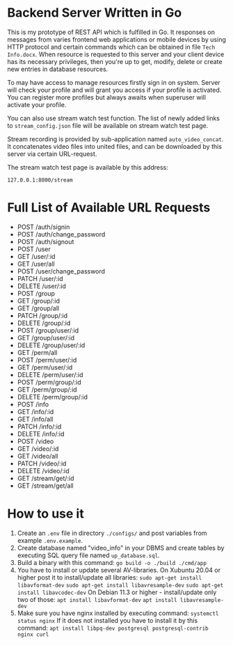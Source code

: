 # Backend Server Written in Go

This is my prototype of REST API which is fulfilled in Go. It responses on messages from varies frontend web applications or mobile devices by using HTTP protocol and certain commands which can be obtained in file `Tech Info.docx`. When resource is requested to this server and your client device has its necessary privileges, then you're up to get, modify, delete or create new entries in database resources.

To may have access to manage resources firstly sign in on system. Server will check your profile and will grant you access if your profile is activated. You can register more profiles but always awaits when superuser will activate your profile.

You can also use stream watch test function. The list of newly added links to `stream_config.json` file will be available on stream watch test page.

Stream recording is provided by sub-application named `auto_video_concat`. It concatenates video files into united files, and can be downloaded by this server via certain URL-request.

The stream watch test page is available by this address:

`127.0.0.1:8000/stream`

# Full List of Available URL Requests

* POST   /auth/signin
* POST   /auth/change_password
* POST   /auth/signout
* POST   /user
* GET    /user/:id
* GET    /user/all
* POST   /user/change_password
* PATCH  /user/:id
* DELETE /user/:id
* POST   /group
* GET    /group/:id
* GET    /group/all
* PATCH  /group/:id
* DELETE /group/:id
* POST   /group/user/:id
* GET    /group/user/:id
* DELETE /group/user/:id
* GET    /perm/all
* POST   /perm/user/:id
* GET    /perm/user/:id
* DELETE /perm/user/:id
* POST   /perm/group/:id
* GET    /perm/group/:id
* DELETE /perm/group/:id
* POST   /info
* GET    /info/:id
* GET    /info/all
* PATCH  /info/:id
* DELETE /info/:id
* POST   /video
* GET    /video/:id
* GET    /video/all
* PATCH  /video/:id
* DELETE /video/:id
* GET    /stream/get/:id
* GET    /stream/get/all

# How to use it

1. Create an `.env` file in directory `./configs/` and post variables from example `.env.example`.
2. Create database named "video_info" in your DBMS and create tables by executing
SQL query file named `up_database.sql`.
3. Build a binary with this command:
`go build -o ./build ./cmd/app`
4. You have to install or update several AV-libraries.
On Xubuntu 20.04 or higher post it to install/update all libraries:
`sudo apt-get install libavformat-dev`
`sudo apt-get install libavresample-dev`
`sudo apt-get install libavcodec-dev`
On Debian 11.3 or higher - install/update only two of those:
`apt install libavformat-dev`
`apt install libavresample-dev`
5. Make sure you have nginx installed by executing command:
`systemctl status nginx`
If it does not installed you have to install it by this command:
`apt install libpq-dev postgresql postgresql-contrib nginx curl`
